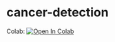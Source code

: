 # cancer-detection




Colab:
[![Open In Colab](https://colab.research.google.com/assets/colab-badge.svg)](https://github.com/i1idan/breast-cancer-segmentation/blob/main/segmentation-cancer.ipynb)

